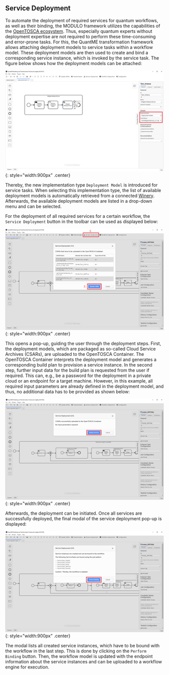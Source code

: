 ## Service Deployment

To automate the deployment of required services for quantum workflows, as well as their binding, the MODULO framework utilizes the capabilities of the [OpenTOSCA ecosystem](https://github.com/OpenTOSCA).
Thus, especially quantum experts without deployment expertise are not required to perform these time-consuming and error-prone tasks.
For this, the QuantME transformation framework allows attaching deployment models to service tasks within a workflow model.
These deployment models are then used to create and bind a corresponding service instance, which is invoked by the service task.
The figure below shows how the deployment models can be attached:

![Attach Deployment Model](./images/attach-deployment-model.png){: style="width:900px" .center}

Thereby, the new implementation type ``Deployment Model`` is introduced for service tasks.
When selecting this implementation type, the list of available deployment models is automatically retrieved from a connected [Winery](https://github.com/OpenTOSCA/winery).
Afterwards, the available deployment models are listed in a drop-down menu and can be selected.

For the deployment of all required services for a certain workflow, the ``Service Deployment`` button in the toolbar can be used as displayed below:

![Trigger Deployment](./images/modeler-initiate-service-deployment.png){: style="width:900px" .center}

This opens a pop-up, guiding the user through the deployment steps.
First, the deployment models, which are packaged as so-called Cloud Service Archives (CSARs), are uploaded to the OpenTOSCA Container.
The OpenTOSCA Container interprets the deployment model and generates a corresponding build plan to provision a service instance.
In the second step, further input data for the build plan is requested from the user if required.
This can, e.g., be a password for the deployment in a private cloud or an endpoint for a target machine.
However, in this example, all required input parameters are already defined in the deployment model, and thus, no additional data has to be provided as shown below:

![Add Input Data](./images/modeler-upload-completed.png){: style="width:900px" .center}

Afterwards, the deployment can be initiated.
Once all services are successfully deployed, the final modal of the service deployment pop-up is displayed:

![Perform Binding](./images/modeler-binding-services.png){: style="width:900px" .center}

The modal lists all created service instances, which have to be bound with the workflow in the last step.
This is done by clicking on the ``Perform Binding`` button.
Then, the workflow model is updated with the endpoint information about the service instances and can be uploaded to a workflow engine for execution.
